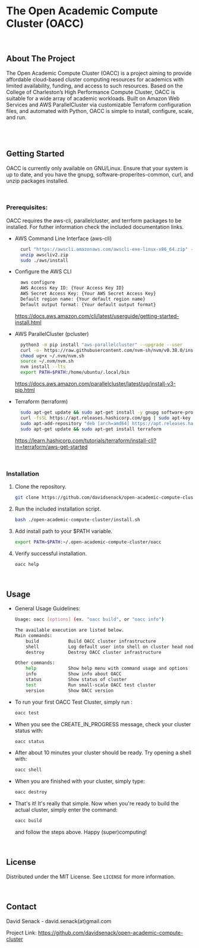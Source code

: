 # The Open Academic Compute Cluster (OACC)

<br>

## About The Project

The Open Academic Compute Cluster (OACC) is a project aiming to provide affordable cloud-based cluster computing resources for academics with limited availability, funding, and access to such resources. Based on the College of Charleston’s High Performance Compute Cluster, OACC is suitable for a wide array of academic workloads. Built on Amazon Web Services and AWS ParallelCluster via customizable Terraform configuration files,  and automated with Python, OACC is simple to install, configure, scale, and run.   

<br>
<br>

## Getting Started

OACC is currently only available on GNU/Linux. Ensure that your system is up to date, and you have the gnupg, software-properites-common, curl, and unzip packages installed.

<br>

### Prerequisites:

OACC requires the aws-cli, parallelcluster, and terrform packages to be installed. For futher information check the included documentation links.

* AWS Command Line Interface (aws-cli)

  ```sh
    curl "https://awscli.amazonaws.com/awscli-exe-linux-x86_64.zip" -o "awscliv2.zip"
    unzip awscliv2.zip
    sudo ./aws/install
  ```

* Configure the AWS CLI

  ```sh
    aws configure
    AWS Access Key ID: {Your Access Key ID}
    AWS Secret Access Key: {Your AWS Secret Access Key}
    Default region name: {Your default region name}
    Default output format: {Your default output format}
  ```

  https://docs.aws.amazon.com/cli/latest/userguide/getting-started-install.html

* AWS ParallelCluster (pcluster)
  ```sh
    python3 -m pip install "aws-parallelcluster" --upgrade --user
    curl -o- https://raw.githubusercontent.com/nvm-sh/nvm/v0.38.0/install.sh | bash
    chmod ug+x ~/.nvm/nvm.sh
    source ~/.nvm/nvm.sh
    nvm install --lts
    export PATH=$PATH:/home/ubuntu/.local/bin
  ```

  https://docs.aws.amazon.com/parallelcluster/latest/ug/install-v3-pip.html

* Terraform (terraform)

  ```sh
    sudo apt-get update && sudo apt-get install -y gnupg software-properties-common curl
    curl -fsSL https://apt.releases.hashicorp.com/gpg | sudo apt-key add -
    sudo apt-add-repository "deb [arch=amd64] https://apt.releases.hashicorp.com $(lsb_release -cs) main"
    sudo apt-get update && sudo apt-get install terraform
  ```

  https://learn.hashicorp.com/tutorials/terraform/install-cli?in=terraform/aws-get-started

<br>

### Installation

1. Clone the repository.

   ```sh
   git clone https://github.com/davidsenack/open-academic-compute-cluster.git
   ```
3. Run the included installation script.

   ```sh
   bash ./open-academic-compute-cluster/install.sh
   ```
4. Add install path to your $PATH variable.

   ```sh
   export PATH=$PATH:~/.open-academic-compute-cluster/oacc
   ```

5. Verify successful installation.

   ```sh
   oacc help
   ```

<br>

## Usage

* General Usage Guidelines:

    ```sh
    Usage: oacc [options] (ex. "oacc build", or "oacc info")

    The available execution are listed below.
    Main commands:
        build           Build OACC cluster infrastructure
        shell           Log default user into shell on cluster head node
        destroy         Destroy OACC cluster infrastructure

    Other commands:
        help            Show help menu with command usage and options
        info            Show info about OACC
        status          Show status of cluster
        test            Run small-scale OACC test cluster
        version         Show OACC version
    ```

* To run your first OACC Test Cluster, simply run :

    ```sh
    oacc test
    ```
* When you see the CREATE_IN_PROGRESS message, check your cluster status with:

    ```sh
    oacc status
    ```
* After about 10 minutes your cluster should be ready. Try opening a shell with:

    ```sh
    oacc shell
    ```
* When you are finished with your cluster, simply type:

    ```sh
    oacc destroy
    ```

* That's it! It's really that simple. Now when you're ready to build the actual cluster, simply enter the command:

    ```sh
    oacc build
    ```

    and follow the steps above. Happy (super)computing!


<br>

## License

Distributed under the MIT License. See `LICENSE` for more information.

<br>

## Contact

David Senack - david.senack(at)gmail.com

Project Link: https://github.com/davidsenack/open-academic-compute-cluster